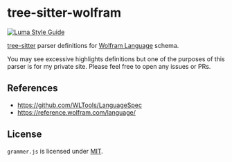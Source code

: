 # tree-sitter-wolfram

[![Luma Style Guide](https://img.shields.io/badge/styled%20with-luma-%23c5ebeb?style=flat-square)](https://github.com/luma-dev/luma-style-guide#readme)

[tree-sitter](https://github.com/tree-sitter/tree-sitter) parser definitions for [Wolfram Language](https://reference.wolfram.com/language/) schema.

You may see excessive highlights definitions but one of the purposes of this parser is for my private site.
Please feel free to open any issues or PRs.

## References

- https://github.com/WLTools/LanguageSpec
- https://reference.wolfram.com/language/

## License

`grammer.js` is licensed under [MIT](./LICENSE).
